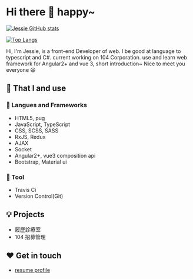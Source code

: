 # Hi there 👋 happy~

[![Jessie GitHub stats](https://github-readme-stats.vercel.app/api?username=JessieRabbit&show_icons=true&theme=gruvbox)](https://github.com/anuraghazra/github-readme-stats)

[![Top Langs](https://github-readme-stats.vercel.app/api/top-langs/?username=JessieRabbit)](https://github.com/anuraghazra/github-readme-stats)

Hi, I'm Jessie, is a front-end Developer of web. I be good at language to typescript and C#.
current working on 104 Corporation. use and learn web framework for Angular2+ and vue 3,
short introduction~ Nice to meet you everyone 😆


<h2>📌 That I  and use</h2>
<h3>📖 Langues and Frameworks</h3>

+ HTML5, pug
+ JavaScript, TypeScript
+ CSS, SCSS, SASS
+ RxJS, Redux
+ AJAX
+ Socket
+ Angular2+, vue3 composition api
+ Bootstrap, Material ui

<h3>🔧 Tool</h3>

+ Travis Ci
+ Version Control(Git)

<h2>💡 Projects</h2>

+ 履歷診療室
+ 104 招募管理

<h2>❤️ Get in touch</h2>

+ [resume profile](http://jessie-resume.nctu.me/)

